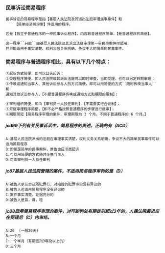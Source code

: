 ### 民事诉讼简易程序
    民事诉讼的简易程序是指【基层人民法院及其派出法庭审理民事案件】和
        【简单经济纠纷案】件适用的程序。
        
    它是【独立于普通程序的一种民事诉讼程序】，内容较普通程序简单，【是普通程序的简缩】。
    
    这一程序``只能``由基层人民法院及其派出法庭审理第一审民事案件时适用，
    并只能适用于事实清楚、权利义务关系明确、争议不大的简单的民事案件。

### 简易程序与普通程序相比，具有以下几个特点：
    ①起诉方式简便，即可以口头起诉；
    ②受理程序简便，即人民法院或其派出法庭可以即时审查，当即受理，也可以另定日期审理；
    ③传唤或通知当事人、其他诉讼参与人的方式简便，即可以用简便的方式``随时传唤当事人``和
    通知其他诉讼参与人，【不受普通程序传唤或通知方式和期限的限制】；
    
    ④审判组织简便，即由【审判员一人独任审判】，【不需要实行合议制】；
    ⑤开庭审理程序简便，【即不必严格按照普通程序的步骤进行庭审】；
    ⑥期限简短【简易程序审理的案件，审理期限为 3 个月，不同于普通程序的 6 个月。】

##### jcd99下列有关民事诉讼中，简易程序的表述，正确的有（ACD）
    A:基层人民法院派出的法庭在审理事实清楚，权利义务关系明确，争议不大的简单民事案件可以适用简易程序
    B:即使是简单的民事案件，原告也应书面起诉
    C:可以用简便的方式随时传唤当事人
    D:可由审判员一人独任审判


##### jc87基层人民法院管辖的案件，不适用简易程序审判的是（D）
    A:被告人承认自己所犯罪行，对指控的犯罪事实没有异议的
    B:被告人对适用简易程序没有异议的
    C:案件事实清楚，证据充分的
    D:被告人是盲，聋，哑

##### jc88适用简易程序审理的案件，对可能判处有期徒刑超过3年的，人民法院最迟应在受理后（C）内审结。
    A:20  (一般20天)
    B:一个月
    C:一个半月（有期徒刑3年及以上的）
    D:三个月
